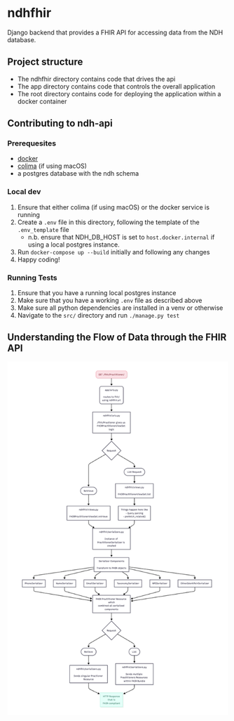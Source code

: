 # ndhfhir
Django backend that provides a FHIR API for accessing data from the NDH database.

## Project structure
* The ndhfhir directory contains code that drives the api
* The app directory contains code that controls the overall application
* The root directory contains code for deploying the application within a docker container


## Contributing to ndh-api
### Prerequesites
- [docker](https://www.docker.com/)
- [colima](https://github.com/abiosoft/colima) (if using macOS)
- a postgres database with the ndh schema

### Local dev
1. Ensure that either colima (if using macOS) or the docker service is running
2. Create a `.env` file in this directory, following the template of the `.env_template` file
    * n.b. ensure that NDH_DB_HOST is set to `host.docker.internal` if using a local postgres instance.
3. Run `docker-compose up --build` initially and following any changes
4. Happy coding!

### Running Tests
1. Ensure that you have a running local postgres instance 
2. Make sure that you have a working `.env` file as described above
3. Make sure all python dependencies are installed in a venv or otherwise
4. Navigate to the `src/` directory and run `./manage.py test`


## Understanding the Flow of Data through the FHIR API
![Flowchart](practitioner_data_flow.png)
